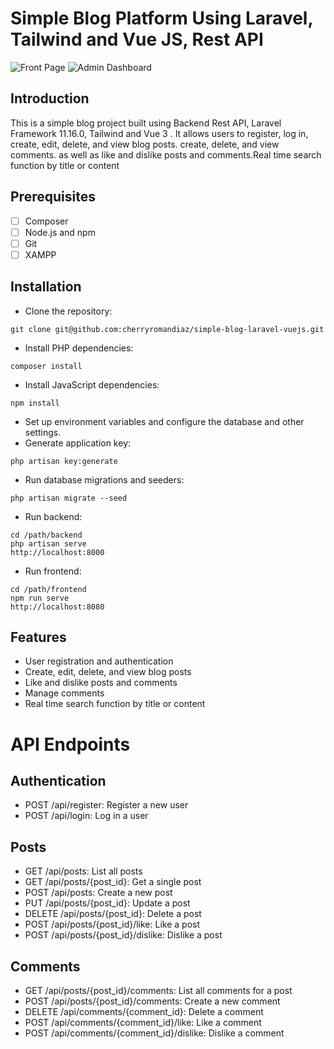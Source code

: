 # Simple Blog Platform Using Laravel, Tailwind and Vue JS, Rest API
![Front Page](https://i.ibb.co.com/T40nLCw/front-page.jpg) ![Admin Dashboard](https://i.ibb.co.com/J2zfRnh/admin-dashboard.jpg)

## Introduction

This is a simple blog project built using Backend Rest API, Laravel Framework 11.16.0, Tailwind and Vue 3 . It allows users to register, log in, create, edit, delete, and view blog posts. create, delete, and view comments. as well as like and dislike posts and comments.Real time search function by title or content

## Prerequisites

- [ ] Composer
- [ ] Node.js and npm
- [ ] Git
- [ ] XAMPP

## Installation

- Clone the repository:
```
git clone git@github.com:cherryromandiaz/simple-blog-laravel-vuejs.git
```
- Install PHP dependencies:
```
composer install
```
- Install JavaScript dependencies:
```
npm install
```
- Set up environment variables and configure the database and other settings.
- Generate application key:
```
php artisan key:generate
```
- Run database migrations and seeders:
```
php artisan migrate --seed
```
- Run backend:
```
cd /path/backend
php artisan serve
http://localhost:8000
```
- Run frontend:
```
cd /path/frontend
npm run serve
http://localhost:8080
```


## Features

- User registration and authentication
- Create, edit, delete, and view blog posts
- Like and dislike posts and comments
- Manage comments
- Real time search function by title or content

# API Endpoints



## Authentication
- POST /api/register: Register a new user
- POST /api/login: Log in a user

## Posts
- GET /api/posts: List all posts
- GET /api/posts/{post_id}: Get a single post
- POST /api/posts: Create a new post
- PUT /api/posts/{post_id}: Update a post
- DELETE /api/posts/{post_id}: Delete a post
- POST /api/posts/{post_id}/like: Like a post
- POST /api/posts/{post_id}/dislike: Dislike a post

## Comments
- GET /api/posts/{post_id}/comments: List all comments for a post
- POST /api/posts/{post_id}/comments: Create a new comment
- DELETE /api/comments/{comment_id}: Delete a comment
- POST /api/comments/{comment_id}/like: Like a comment
- POST /api/comments/{comment_id}/dislike: Dislike a comment



